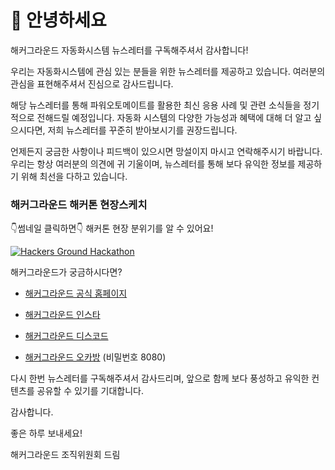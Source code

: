 # 👋 안녕하세요 

해커그라운드 자동화시스템 뉴스레터를 구독해주셔서 감사합니다!

우리는 자동화시스템에 관심 있는 분들을 위한 뉴스레터를 제공하고 있습니다. 여러분의 관심을 표현해주셔서 진심으로 감사드립니다.

해당 뉴스레터를 통해 파워오토메이트를 활용한 최신 응용 사례 및 관련 소식들을 정기적으로 전해드릴 예정입니다. 자동화 시스템의 다양한 가능성과 혜택에 대해 더 알고 싶으시다면, 저희 뉴스레터를 꾸준히 받아보시기를 권장드립니다.

언제든지 궁금한 사항이나 피드백이 있으시면 망설이지 마시고 연락해주시기 바랍니다. 우리는 항상 여러분의 의견에 귀 기울이며, 뉴스레터를 통해 보다 유익한 정보를 제공하기 위해 최선을 다하고 있습니다.

### 해커그라운드 해커톤 현장스케치
👇썸네일 클릭하면👇 해커톤 현장 분위기를 알 수 있어요!

[![Hackers Ground Hackathon](https://camo.githubusercontent.com/1980d7aee948bcd0db6b79ab7980258725d28822d56652117c4b66ab3f9c4da3/687474703a2f2f696d672e796f75747562652e636f6d2f76692f76476e766f6151643764412f302e6a7067)](https://youtu.be/vGnvoaQd7dA=0s)

해커그라운드가 궁금하시다면?

* [해커그라운드 공식 홈페이지](https://hackersground.kr)

* [해커그라운드 인스타](https://www.instagram.com/hackers_ground/)

* [해커그라운드 디스코드](https://aka.ms/hg/discord)

* [해커그라운드 오카방](https://aka.ms/student-developers/daegu) (비밀번호 8080)


다시 한번 뉴스레터를 구독해주셔서 감사드리며, 앞으로 함께 보다 풍성하고 유익한 컨텐츠를 공유할 수 있기를 기대합니다.

감사합니다.

좋은 하루 보내세요!

해커그라운드 조직위원회 드림